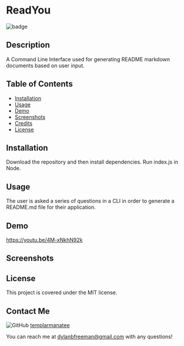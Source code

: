 # ReadYou

![badge](https://shields.io/badge/license-MIT-green)  

## Description

A Command Line Interface used for generating README markdown documents based on user input. 

## Table of Contents

- [Installation](#installation)
- [Usage](#usage)
- [Demo](#demo)
- [Screenshots](#screenshots)
- [Credits](#credits)
- [License](#license)

## Installation 

Download the repository and then install dependencies. Run index.js in Node.

## Usage

The user is asked a series of questions in a CLI in order to generate a README.md file for their application.

## Demo 

https://youtu.be/4M-xNkhN92k

## Screenshots

## License 

This project is covered under the MIT license.

## Contact Me

![GitHub](https://img.shields.io/badge/github-%23121011.svg?style=for-the-badge&logo=github&logoColor=white) [templarmanatee](https://github.com/templarmanatee/)

You can reach me at dylanbfreeman@gmail.com with any questions! 
